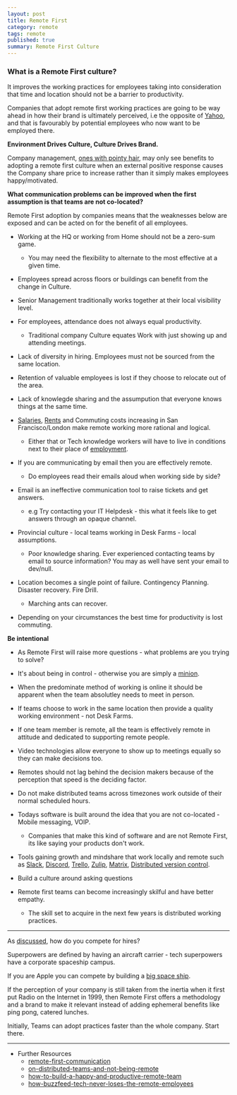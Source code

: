 ```yaml
---
layout: post
title: Remote First
category: remote
tags: remote
published: true
summary: Remote First Culture
---
```


### What is a Remote First culture?

It improves the working practices for employees taking into consideration that time and location should not be a barrier to productivity.

Companies that adopt remote first working practices are going to be way ahead in how their brand is ultimately perceived, i.e the opposite of [Yahoo](http://allthingsd.com/20130222/physically-together-heres-the-internal-yahoo-no-work-from-home-memo-which-extends-beyond-remote-workers/), and that is favourably by potential employees who now want to be employed there.

**Environment Drives Culture, Culture Drives Brand.**

Company management, [ones with pointy hair](http://dilbert.com/strip/2001-12-16), may only see benefits to adopting a remote first culture when an external positive response causes the Company share price to increase rather than it simply makes employees happy/motivated.

**What communication problems can be improved when the first assumption is that teams are not co-located?**

Remote First adoption by companies means that the weaknesses below are exposed and can be acted on for the benefit of all employees.

* Working at the HQ or working from Home should not be a zero-sum game.
  * You may need the flexibility to alternate to the most effective at a given time.

* Employees spread across floors or buildings can benefit from the change in Culture. 

* Senior Management traditionally works together at their local visibility level.

* For employees, attendance does not always equal productivity.
  * Traditional company Culture equates Work with just showing up and attending meetings.

* Lack of diversity in hiring. Employees must not be sourced from the same location.

* Retention of valuable employees is lost if they choose to relocate out of the area.

* Lack of knowlegde sharing and the assumpution that everyone knows things at the same time.

* [Salaries](http://blog.onradpad.com/employees-are-paying-this-much-to-live-next-to-unicorns-in-sf/), [Rents](http://priceonomics.com/the-san-francisco-rent-explosion-part-iii/) and Commuting costs increasing in San Francisco/London make remote working more rational and logical.
  * Either that or Tech knowledge workers will have to live in conditions next to their place of [employment](https://www.apple.com/supplier-responsibility/progress-report/).
 
* If you are communicating by email then you are effectively remote.
  * Do employees read their emails aloud when working side by side?

* Email is an ineffective communication tool to raise tickets and get answers.
  * e.g Try contacting your IT Helpdesk - this what it feels like to get answers through an opaque channel.

* Provincial culture - local teams working in Desk Farms - local assumptions.
  * Poor knowledge sharing. Ever experienced contacting teams by email to source information? You may as well have sent your email to dev/null.

* Location becomes a single point of failure. Contingency Planning. Disaster recovery. Fire Drill.
  * Marching ants can recover.
 
* Depending on your circumstances the best time for productivity is lost commuting.

**Be intentional**

* As Remote First will raise more questions - what problems are you trying to solve?

* It's about being in control - otherwise you are simply a [minion](http://www.minionsmovie.com/minions.html).

* When the predominate method of working is online it should be apparent when the team absolutley needs to meet in person.

* If teams choose to work in the same location then provide a quality working environment - not Desk Farms.

* If one team member is remote, all the team is effectively remote in attitude and dedicated to supporting remote people.

* Video technologies allow everyone to show up to meetings equally so they can make decisions too.

* Remotes should not lag behind the decision makers because of the perception that speed is the deciding factor.

* Do not make distributed teams across timezones work outside of their normal scheduled hours.

* Todays software is built around the idea that you are not co-located - Mobile messaging, VOIP.
  * Companies that make this kind of software and are not Remote First, its like saying your products don't work.

* Tools gaining growth and mindshare that work locally and remote such as [Slack](https://slack.com/), [Discord](https://discordapp.com/), [Trello](https://trello.com/), [Zulip](https://zulip.org/), [Matrix](https://matrix.org/), [Distributed version control](https://github.com).

* Build a culture around asking questions

* Remote first teams can become increasingly skilful and have better empathy.
  * The skill set to acquire in the next few years is distributed working practices.
  
___

As [discussed](/facebook/2015/04/05/Facebook-openplan/), how do you compete for hires?

Superpowers are defined by having an aircraft carrier - tech superpowers have a corporate spaceship campus.

If you are Apple you can compete by building a [big space ship](http://www.cupertino.org/index.aspx?page=1107).

If the perception of your company is still taken from the inertia when it first put Radio on the Internet in 1999, then Remote First offers a methodology and a brand to make it relevant instead of adding ephemeral benefits like ping pong, catered lunches.

Initially, Teams can adopt practices faster than the whole company. Start there.

___

* Further Resources
  * [remote-first-communication](http://spin.atomicobject.com/2015/01/30/remote-first-communication/)
  * [on-distributed-teams-and-not-being-remote](http://beero.ps/2015/02/02/on-distributed-teams-and-not-being-remote/)
  * [how-to-build-a-happy-and-productive-remote-team](http://femgineer.com/2015/01/how-to-build-a-happy-and-productive-remote-team/)
  * [how-buzzfeed-tech-never-loses-the-remote-employees](http://www.buzzfeed.com/benronne/how-buzzfeed-tech-never-loses-the-remote-employees)
